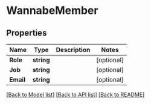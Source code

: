 # WannabeMember

## Properties

Name | Type | Description | Notes
------------ | ------------- | ------------- | -------------
**Role** | **string** |  | [optional] 
**Job** | **string** |  | [optional] 
**Email** | **string** |  | [optional] 

[[Back to Model list]](../README.md#documentation-for-models) [[Back to API list]](../README.md#documentation-for-api-endpoints) [[Back to README]](../README.md)


